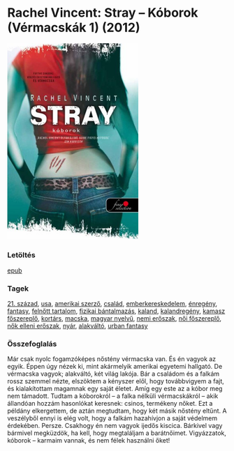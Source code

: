 # <a name="id_428">Rachel Vincent: Stray – Kóborok (Vérmacskák 1) (2012)</a>
<img src="https://github.com/BercziSandor/calibre_lib/raw/main/main/Rachel%20Vincent/Stray%20-%20Koborok%20%28428%29/cover.jpg" alt="cover" width="300"/>

### Letöltés
[epub](https://github.com/BercziSandor/calibre_lib/raw/main/main/Rachel%20Vincent/Stray%20-%20Koborok%20%28428%29/Stray%20-%20Koborok%20-%20Rachel%20Vincent.epub)

### Tagek
[21. század](https://github.com/berczisandor/calibre_lib/blob/main/main/_tags/21.%20sz%c3%a1zad.md), [usa](https://github.com/berczisandor/calibre_lib/blob/main/main/_tags/usa.md), [amerikai szerző](https://github.com/berczisandor/calibre_lib/blob/main/main/_tags/amerikai%20szerz%c5%91.md), [család](https://github.com/berczisandor/calibre_lib/blob/main/main/_tags/csal%c3%a1d.md), [emberkereskedelem](https://github.com/berczisandor/calibre_lib/blob/main/main/_tags/emberkereskedelem.md), [énregény](https://github.com/berczisandor/calibre_lib/blob/main/main/_tags/%c3%a9nreg%c3%a9ny.md), [fantasy](https://github.com/berczisandor/calibre_lib/blob/main/main/_tags/fantasy.md), [felnőtt tartalom](https://github.com/berczisandor/calibre_lib/blob/main/main/_tags/feln%c5%91tt%20tartalom.md), [fizikai bántalmazás](https://github.com/berczisandor/calibre_lib/blob/main/main/_tags/fizikai%20b%c3%a1ntalmaz%c3%a1s.md), [kaland](https://github.com/berczisandor/calibre_lib/blob/main/main/_tags/kaland.md), [kalandregény](https://github.com/berczisandor/calibre_lib/blob/main/main/_tags/kalandreg%c3%a9ny.md), [kamasz főszereplő](https://github.com/berczisandor/calibre_lib/blob/main/main/_tags/kamasz%20f%c5%91szerepl%c5%91.md), [kortárs](https://github.com/berczisandor/calibre_lib/blob/main/main/_tags/kort%c3%a1rs.md), [macska](https://github.com/berczisandor/calibre_lib/blob/main/main/_tags/macska.md), [magyar nyelvű](https://github.com/berczisandor/calibre_lib/blob/main/main/_tags/magyar%20nyelv%c5%b1.md), [nemi erőszak](https://github.com/berczisandor/calibre_lib/blob/main/main/_tags/nemi%20er%c5%91szak.md), [női főszereplő](https://github.com/berczisandor/calibre_lib/blob/main/main/_tags/n%c5%91i%20f%c5%91szerepl%c5%91.md), [nők elleni erőszak](https://github.com/berczisandor/calibre_lib/blob/main/main/_tags/n%c5%91k%20elleni%20er%c5%91szak.md), [nyár](https://github.com/berczisandor/calibre_lib/blob/main/main/_tags/ny%c3%a1r.md), [alakváltó](https://github.com/berczisandor/calibre_lib/blob/main/main/_tags/alakv%c3%a1lt%c3%b3.md), [urban fantasy](https://github.com/berczisandor/calibre_lib/blob/main/main/_tags/urban%20fantasy.md)

### Összefoglalás
<div>
<p>Már csak nyolc fogamzóképes nőstény vérmacska van. És én vagyok az egyik. Éppen úgy nézek ki, mint akármelyik amerikai egyetemi hallgató. De vérmacska vagyok; alakváltó, két világ lakója. Bár a családom és a falkám rossz szemmel nézte, elszöktem a kényszer elől, hogy továbbvigyem a fajt, és kialakítottam magamnak egy saját életet. Amíg egy este az a kóbor meg nem támadott. Tudtam a kóborokról – a falka nélküli vérmacskákról – akik állandóan hozzám hasonlókat keresnek: csinos, termékeny nőket. Ezt a példány elkergettem, de aztán megtudtam, hogy két másik nőstény eltűnt. A veszélyből ennyi is elég volt, hogy a falkám hazahívjon a saját védelmem érdekében. Persze. Csakhogy én nem vagyok ijedős kiscica. Bárkivel vagy bármivel megküzdök, ha kell, hogy megtaláljam a barátnőimet. Vigyázzatok, kóborok – karmaim vannak, és nem félek használni őket!</p></div>


